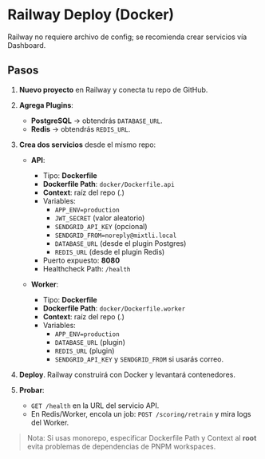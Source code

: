 # Railway Deploy (Docker)

Railway no requiere archivo de config; se recomienda crear servicios vía Dashboard.

## Pasos

1) **Nuevo proyecto** en Railway y conecta tu repo de GitHub.
2) **Agrega Plugins**:
   - **PostgreSQL** → obtendrás `DATABASE_URL`.
   - **Redis** → obtendrás `REDIS_URL`.

3) **Crea dos servicios** desde el mismo repo:
   - **API**:
     - Tipo: **Dockerfile**
     - **Dockerfile Path**: `docker/Dockerfile.api`
     - **Context**: raíz del repo (.)
     - Variables:
       - `APP_ENV=production`
       - `JWT_SECRET` (valor aleatorio)
       - `SENDGRID_API_KEY` (opcional)
       - `SENDGRID_FROM=noreply@mixtli.local`
       - `DATABASE_URL` (desde el plugin Postgres)
       - `REDIS_URL` (desde el plugin Redis)
     - Puerto expuesto: **8080**
     - Healthcheck Path: `/health`

   - **Worker**:
     - Tipo: **Dockerfile**
     - **Dockerfile Path**: `docker/Dockerfile.worker`
     - **Context**: raíz del repo (.)
     - Variables:
       - `APP_ENV=production`
       - `DATABASE_URL` (plugin)
       - `REDIS_URL` (plugin)
       - `SENDGRID_API_KEY` y `SENDGRID_FROM` si usarás correo.

4) **Deploy**. Railway construirá con Docker y levantará contenedores.
5) **Probar**:
   - `GET /health` en la URL del servicio API.
   - En Redis/Worker, encola un job: `POST /scoring/retrain` y mira logs del Worker.

> Nota: Si usas monorepo, especificar Dockerfile Path y Context al **root** evita problemas de dependencias de PNPM workspaces.
